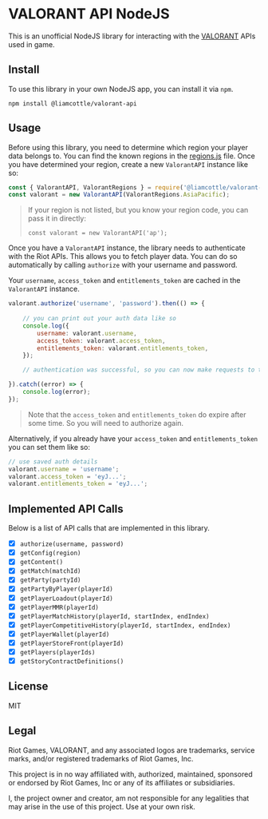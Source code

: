 # VALORANT API NodeJS

This is an unofficial NodeJS library for interacting with the [VALORANT](https://playvalorant.com/) APIs used in game.

## Install

To use this library in your own NodeJS app, you can install it via `npm`.

```
npm install @liamcottle/valorant-api
```

## Usage

Before using this library, you need to determine which region your player data belongs to. You can find the known regions in the [regions.js](./src/regions.js) file. Once you have determined your region, create a new `ValorantAPI` instance like so:

```js
const { ValorantAPI, ValorantRegions } = require('@liamcottle/valorant-api');
const valorant = new ValorantAPI(ValorantRegions.AsiaPacific);
```

> If your region is not listed, but you know your region code, you can pass it in directly:
> ```
> const valorant = new ValorantAPI('ap');
> ```

Once you have a `ValorantAPI` instance, the library needs to authenticate with the Riot APIs. This allows you to fetch player data. You can do so automatically by calling `authorize` with your username and password.

Your `username`, `access_token` and `entitlements_token` are cached in the `ValorantAPI` instance.

```js
valorant.authorize('username', 'password').then(() => {
    
    // you can print out your auth data like so
    console.log({
        username: valorant.username,
        access_token: valorant.access_token,
        entitlements_token: valorant.entitlements_token,
    });

    // authentication was successful, so you can now make requests to the valorant apis

}).catch((error) => {
    console.log(error);
});
````

> Note that the `access_token` and `entitlements_token` do expire after some time. So you will need to authorize again.

Alternatively, if you already have your `access_token` and `entitlements_token` you can set them like so:

```js
// use saved auth details
valorant.username = 'username';
valorant.access_token = 'eyJ...';
valorant.entitlements_token = 'eyJ...';
```

## Implemented API Calls

Below is a list of API calls that are implemented in this library.

- [x] `authorize(username, password)`
- [x] `getConfig(region)`
- [x] `getContent()`
- [x] `getMatch(matchId)`
- [x] `getParty(partyId)`
- [x] `getPartyByPlayer(playerId)`
- [x] `getPlayerLoadout(playerId)`
- [x] `getPlayerMMR(playerId)`
- [x] `getPlayerMatchHistory(playerId, startIndex, endIndex)`
- [x] `getPlayerCompetitiveHistory(playerId, startIndex, endIndex)`
- [x] `getPlayerWallet(playerId)`
- [x] `getPlayerStoreFront(playerId)`
- [x] `getPlayers(playerIds)`
- [x] `getStoryContractDefinitions()`

## License

MIT

## Legal

Riot Games, VALORANT, and any associated logos are trademarks, service marks, and/or registered trademarks of Riot Games, Inc.

This project is in no way affiliated with, authorized, maintained, sponsored or endorsed by Riot Games, Inc or any of its affiliates or subsidiaries.

I, the project owner and creator, am not responsible for any legalities that may arise in the use of this project. Use at your own risk.